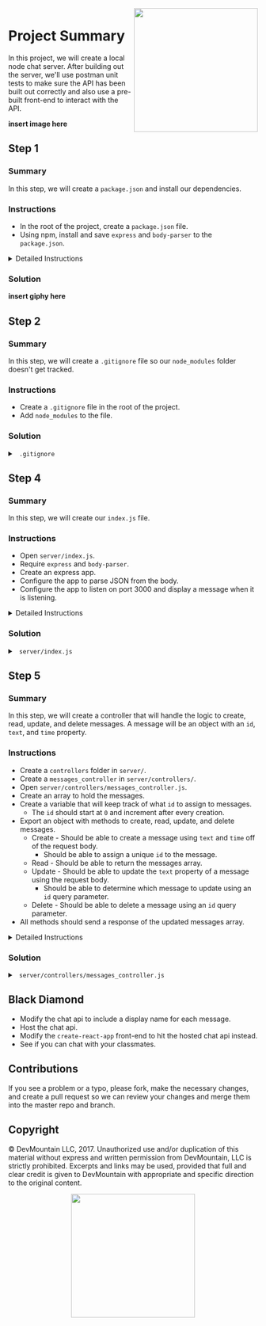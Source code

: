 <img src="https://devmounta.in/img/logowhiteblue.png" width="250" align="right">

# Project Summary

In this project, we will create a local node chat server. After building out the server, we'll use postman unit tests to make sure the API has been built out correctly and also use a pre-built front-end to interact with the API.

<b> insert image here </b>

## Step 1

### Summary

In this step, we will create a `package.json` and install our dependencies.

### Instructions

* In the root of the project, create a `package.json` file.
* Using npm, install and save `express` and `body-parser` to the `package.json`.

<details>

<summary> Detailed Instructions </summary>

<br />

Using `npm` we can quickly create a `package.json` file. In your terminal, when in the root of the project, run `npm init -y`. The `-y` flag will create `package.json` file with all the default values. It's that simple. Now we can use `npm` to install packages and save them to the `package.json` file using the `--save` flag. Run `npm install --save express body-parser` to install and save both packages.

</details>

### Solution

<b> insert giphy here </b>

## Step 2

### Summary

In this step, we will create a `.gitignore` file so our `node_modules` folder doesn't get tracked.

### Instructions

* Create a `.gitignore` file in the root of the project.
* Add `node_modules` to the file.

### Solution

<details>

<summary> <code> .gitignore </code> </summary>

```
node_modules
```

</details>

## Step 4

### Summary

In this step, we will create our `index.js` file.

### Instructions

* Open `server/index.js`.
* Require `express` and `body-parser`.
* Create an express app.
* Configure the app to parse JSON from the body.
* Configure the app to listen on port 3000 and display a message when it is listening.

<details>

<summary> Detailed Instructions </summary>

<br />



</details>

### Solution

<details>

<summary> <code> server/index.js </code> </summary>

```js
const express = require('express');
const bodyParser = require('body-parser');

const app = express();

app.use( bodyParser.json() );

const port = 3000;
app.listen( port, () => { console.log(`Server listening on port ${port}.`); } );
```

</details>

## Step 5

### Summary

In this step, we will create a controller that will handle the logic to create, read, update, and delete messages. A message will be an object with an `id`, `text`, and `time` property. 

### Instructions

* Create a `controllers` folder in `server/`.
* Create a `messages_controller` in `server/controllers/`.
* Open `server/controllers/messages_controller.js`.
* Create an array to hold the messages.
* Create a variable that will keep track of what `id` to assign to messages.
  * The `id` should start at `0` and increment after every creation.
* Export an object with methods to create, read, update, and delete messages.
  * Create - Should be able to create a message using `text` and `time` off of the request body.
    * Should be able to assign a unique `id` to the message.
  * Read - Should be able to return the messages array.
  * Update - Should be able to update the `text` property of a message using the request body.
    * Should be able to determine which message to update using an `id` query parameter.
  * Delete - Should be able to delete a message using an `id` query parameter.
* All methods should send a response of the updated messages array.

<details>

<summary> Detailed Instructions </summary>

<br />



</details>

### Solution

<details>

<summary> <code> server/controllers/messages_controller.js </code> </summary>

```js
let messages = [];
let id = 0;

module.exports = {
  create: ( req, res ) => {
    const { text, time } = req.body;
    messages.push({ id, text, time });
    id++;
    res.status(200).send( messages );
  },

  read: ( req, res ) => {
    res.status(200).send( messages );
  },

  update: ( req, res ) => {
    const { text } = req.body;
    const updateID = req.params.id;
    const messageIndex = messages.findIndex( message => message.id == updateID );
    let message = messages[ messageIndex ];

    messages[ messageIndex ] = {
      id: message.id,
      text: text || message.text,
      time: message.time
    };

    res.status(200).send( messages );
  },

  delete: ( req, res ) => {
    const deleteID = req.params.id;    
    messageIndex = messages.findIndex( message => message.id == deleteID );
    messages.splice(messageIndex, 1);
    res.status(200).send( messages );
  }
};
```

</details>









## Black Diamond

* Modify the chat api to include a display name for each message.
* Host the chat api.
* Modify the `create-react-app` front-end to hit the hosted chat api instead.
* See if you can chat with your classmates.

## Contributions

If you see a problem or a typo, please fork, make the necessary changes, and create a pull request so we can review your changes and merge them into the master repo and branch.

## Copyright

© DevMountain LLC, 2017. Unauthorized use and/or duplication of this material without express and written permission from DevMountain, LLC is strictly prohibited. Excerpts and links may be used, provided that full and clear credit is given to DevMountain with appropriate and specific direction to the original content.

<p align="center">
<img src="https://devmounta.in/img/logowhiteblue.png" width="250">
</p>

